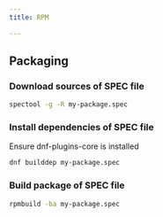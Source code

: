 ```yaml
---
title: RPM

---
```

## Packaging

### Download sources of SPEC file

```bash
spectool -g -R my-package.spec
```

### Install dependencies of SPEC file

Ensure dnf-plugins-core is installed

```bash
dnf builddep my-package.spec
```

### Build package of SPEC file

```bash
rpmbuild -ba my-package.spec
```